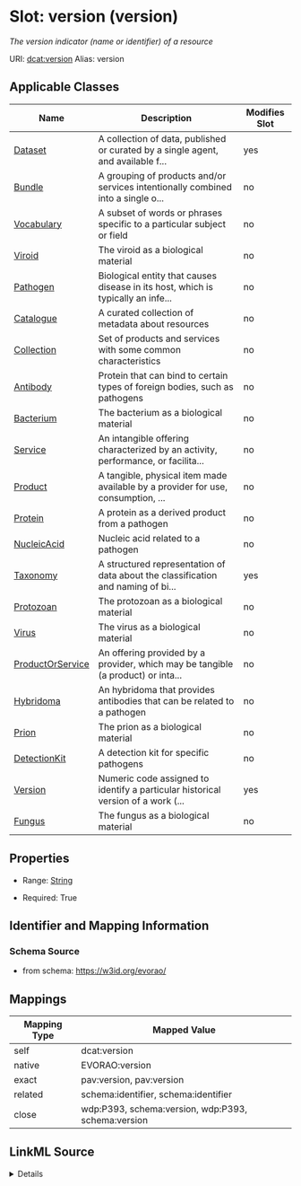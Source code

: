 

# Slot: version (version) 


_The version indicator (name or identifier) of a resource_





URI: [dcat:version](http://www.w3.org/ns/dcat#version)
Alias: version

<!-- no inheritance hierarchy -->





## Applicable Classes

| Name | Description | Modifies Slot |
| --- | --- | --- |
| [Dataset](Dataset.md) | A collection of data, published or curated by a single agent, and available f... |  yes  |
| [Bundle](Bundle.md) | A grouping of products and/or services intentionally combined into a single o... |  no  |
| [Vocabulary](Vocabulary.md) | A subset of words or phrases specific to a particular subject or field |  no  |
| [Viroid](Viroid.md) | The viroid as a biological material |  no  |
| [Pathogen](Pathogen.md) | Biological entity that causes disease in its host, which is typically an infe... |  no  |
| [Catalogue](Catalogue.md) | A curated collection of metadata about resources |  no  |
| [Collection](Collection.md) | Set of products and services with some common characteristics |  no  |
| [Antibody](Antibody.md) | Protein that can bind to certain types of foreign bodies, such as pathogens |  no  |
| [Bacterium](Bacterium.md) | The bacterium as a biological material |  no  |
| [Service](Service.md) | An intangible offering characterized by an activity, performance, or facilita... |  no  |
| [Product](Product.md) | A tangible, physical item made available by a provider for use, consumption, ... |  no  |
| [Protein](Protein.md) | A protein as a derived product from a pathogen |  no  |
| [NucleicAcid](NucleicAcid.md) | Nucleic acid related to a pathogen |  no  |
| [Taxonomy](Taxonomy.md) | A structured representation of data about the classification and naming of bi... |  yes  |
| [Protozoan](Protozoan.md) | The protozoan as a biological material |  no  |
| [Virus](Virus.md) | The virus as a biological material |  no  |
| [ProductOrService](ProductOrService.md) | An offering provided by a provider, which may be tangible (a product) or inta... |  no  |
| [Hybridoma](Hybridoma.md) | An hybridoma that provides antibodies that can be related to a pathogen |  no  |
| [Prion](Prion.md) | The prion as a biological material |  no  |
| [DetectionKit](DetectionKit.md) | A detection kit for specific pathogens |  no  |
| [Version](Version.md) | Numeric code assigned to identify a particular historical version of a work (... |  yes  |
| [Fungus](Fungus.md) | The fungus as a biological material |  no  |







## Properties

* Range: [String](String.md)

* Required: True





## Identifier and Mapping Information







### Schema Source


* from schema: https://w3id.org/evorao/




## Mappings

| Mapping Type | Mapped Value |
| ---  | ---  |
| self | dcat:version |
| native | EVORAO:version |
| exact | pav:version, pav:version |
| related | schema:identifier, schema:identifier |
| close | wdp:P393, schema:version, wdp:P393, schema:version |




## LinkML Source

<details>
```yaml
name: version
description: The version indicator (name or identifier) of a resource
title: version
from_schema: https://w3id.org/evorao/
exact_mappings:
- pav:version
- pav:version
close_mappings:
- wdp:P393
- schema:version
- wdp:P393
- schema:version
related_mappings:
- schema:identifier
- schema:identifier
rank: 1000
slot_uri: dcat:version
alias: version
domain_of:
- Dataset
- Version
- Taxonomy
range: string
required: true
recommended: true
multivalued: false

```
</details>